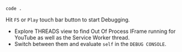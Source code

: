 ```
code .
```

Hit `F5` or `Play` touch bar button to start Debugging.

- Explore THREADS view to find Out Of Process IFrame running for YouTube as well as the Service Worker thread.
- Switch between them and evaluate `self` in the `DEBUG CONSOLE`.

